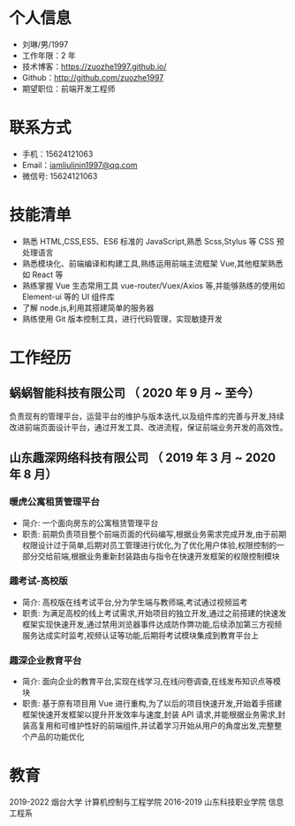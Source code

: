 # 个人信息

- 刘琳/男/1997
- 工作年限：2 年
- 技术博客：https://zuozhe1997.github.io/
- Github：http://github.com/zuozhe1997
- 期望职位：前端开发工程师

# 联系方式

- 手机：15624121063
- Email：iamliulinin1997@qq.com
- 微信号: 15624121063

# 技能清单

- 熟悉 HTML,CSS,ES5、ES6 标准的 JavaScript,熟悉 Scss,Stylus 等 CSS 预处理语言
- 熟悉模块化、前端编译和构建工具,熟练运用前端主流框架 Vue,其他框架熟悉如 React 等
- 熟练掌握 Vue 生态常用工具 vue-router/Vuex/Axios 等,并能够熟练的使用如 Element-ui 等的 UI 组件库
- 了解 node.js,利用其搭建简单的服务器
- 熟练使用 Git 版本控制工具，进行代码管理，实现敏捷开发

# 工作经历

## 蜗蜗智能科技有限公司 （ 2020 年 9 月 ~ 至今）

负责现有的管理平台，运营平台的维护与版本迭代,以及组件库的完善与开发,持续改进前端页面设计平台，通过开发工具、改进流程，保证前端业务开发的高效性。

## 山东趣深网络科技有限公司 （ 2019 年 3 月 ~ 2020 年 8 月）

### 暖虎公寓租赁管理平台

- 简介: 一个面向房东的公寓租赁管理平台
- 职责: 前期负责项目整个前端页面的代码编写,根据业务需求完成开发,由于前期权限设计过于简单,后期对员工管理进行优化,为了优化用户体验,权限控制的一部分交给前端,根据业务重新封装路由与指令在快速开发框架的权限控制模块

### 趣考试-高校版

- 简介: 高校版在线考试平台,分为学生端与教师端,考试通过视频监考
- 职责: 为满足高校的线上考试需求,开始项目的独立开发,通过之前搭建的快速发框架实现快速开发,通过禁用浏览器事件达成防作弊功能,后续添加第三方视频服务达成实时监考,视频认证等功能,后期将考试模块集成到教育平台上

### 趣深企业教育平台

- 简介: 面向企业的教育平台,实现在线学习,在线问卷调查,在线发布知识点等模块
- 职责: 基于原有项目用 Vue 进行重构,为了以后的项目快速开发,开始着手搭建框架快速开发框架以提升开发效率与速度,封装 API 请求,并能根据业务需求,封装高复用和可维护性好的前端组件,并试着学习开始从用户的角度出发,完整整个产品的功能优化

# 教育

2019-2022 烟台大学 计算机控制与工程学院
2016-2019 山东科技职业学院 信息工程系
